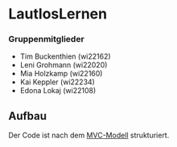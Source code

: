 # LautlosLernen
### Gruppenmitglieder
- Tim Buckenthien (wi22162)
- Leni Grohmann (wi22020)
- Mia Holzkamp (wi22160)
- Kai Keppler (wi22234)
- Edona Lokaj (wi22108)

## Aufbau
Der Code ist nach dem [MVC-Modell](https://en.wikipedia.org/wiki/Model%E2%80%93view%E2%80%93controller) strukturiert.
  
